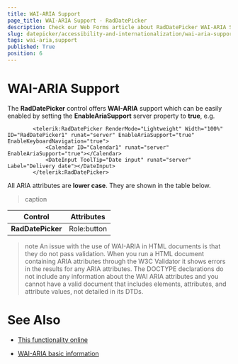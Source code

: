 ```yaml
---
title: WAI-ARIA Support
page_title: WAI-ARIA Support - RadDatePicker
description: Check our Web Forms article about RadDatePicker WAI-ARIA Support.
slug: datepicker/accessibility-and-internationalization/wai-aria-support
tags: wai-aria,support
published: True
position: 6
---
```


# WAI-ARIA Support


The **RadDatePicker** control offers **WAI-ARIA** support which can be easily enabled by setting the **EnableAriaSupport** server property to **true**, e.g.

````ASP.NET
        <telerik:RadDatePicker RenderMode="Lightweight" Width="100%" ID="RadDatePicker1" runat="server" EnableAriaSupport="true" EnableKeyboardNavigation="true">
            <Calendar ID="Calendar1" runat="server" EnableAriaSupport="true"></Calendar>
            <DateInput ToolTip="Date input" runat="server" Label="Delivery date"></DateInput>
        </telerik:RadDatePicker>
````

All ARIA attributes are **lower case**. They are shown in the table below.

>caption  

|  Control  |  Attributes  |
| ------ | ------ |
| **RadDatePicker** | Role:button |


>note 
An issue with the use of WAI-ARIA in HTML documents is that they do not pass validation. When you run a HTML document containing ARIA attributes through the W3C Validator it shows errors in the results for any ARIA attributes. The DOCTYPE declarations do not include any information about the WAI ARIA attributes and you cannot have a valid document that includes elements, attributes, and attribute values, not detailed in its DTDs.
>


# See Also

 * [This functionality online](https://demos.telerik.com/aspnet-ajax/calendar/examples/functionality/waiariasupport/defaultcs.aspx)

 * [WAI-ARIA basic information](https://www.w3.org/WAI/intro/aria)
